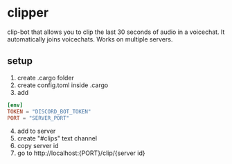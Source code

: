 # clipper
clip-bot that allows you to clip the last 30 seconds of audio in a voicechat. It automatically joins voicechats. Works on multiple servers.

## setup
1. create .cargo folder
2. create config.toml inside .cargo
3. add
```toml
[env]
TOKEN = "DISCORD_BOT_TOKEN"
PORT = "SERVER_PORT"
```
4. add to server
5. create "#clips" text channel
6. copy server id
7. go to http://localhost:{PORT}/clip/{server id}
